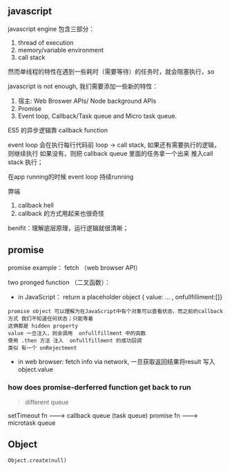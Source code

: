 ## javascript

javascript engine 包含三部分：

1. thread of execution
2. memory/variable environment
3. call stack 

然而单线程的特性在遇到一些耗时（需要等待）的任务时，就会阻塞执行，so

javascript is not enough, 我们需要添加一些新的特性：

1. 宿主: Web Broswer APIs/ Node background APIs
2. Promise
3. Event loop, Callback/Task queue and Micro task queue.

ES5 的异步逻辑靠 callback function

event loop 会在执行每行代码前 loop -> call stack, 如果还有需要执行的逻辑，则继续执行
如果没有，则把 callback queue 里面的任务拿一个出来  推入call stack 执行；

在app running的时候 event loop 持续running 

弊端
1. callback hell
2. callback 的方式用起来也很奇怪

benifit：理解底层原理，运行逻辑就很清晰；

## promise

promise example： fetch （web browser API）

two pronged function （二叉函数）：

- in JavaScript： return a placeholder object { value: ... , onfullfilliment:[]}    

```
promise object 可以理解为在JavaScript中有个对象可以查看状态，而之前的callback 方式 我们不知道任何状态；只能等着
这俩都是 hidden property
value 一旦注入，则会调用  onfullfillment 中的函数
使用 .then 方法 注入  onfullfillment 的成功回调
类似 有一个 onRejectment 
```

- in web browser: fetch info via network, 一旦获取返回结果将result 写入 object.value 

### how does promise-derferred function get back to run 

> different queue

setTimeout fn ---> callback queue (task queue)
promise fn ---> microtask queue




## Object

```
Object.create(null)
```

